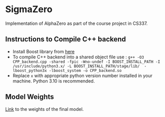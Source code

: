 # SigmaZero
Implementation of AlphaZero as part of the course project in CS337.

## Instructions to Compile C++ backend

- Install Boost library from [here](https://www.boost.org/doc/libs/1_46_1/more/getting_started/unix-variants.html)
- To compile C++ backend into a shared object file use : `g++ -O3 CPP_backend.cpp -shared -fpic -Wno-undef -I BOOST_INSTALL_PATH -I /usr/include/python3.x/ -L BOOST_INSTALL_PATH/stage/lib/  -lboost_python3x -lboost_system -o CPP_backend.so`
- Replace `x` with appropriate python version number installed in your machine. Python 3.10 is recommended.

## Model Weights

[Link](https://drive.google.com/file/d/12QiXUTJTqZ05LSDosasyz2efBJ46E7CS/view?usp=sharing) to the weights of the final model.
